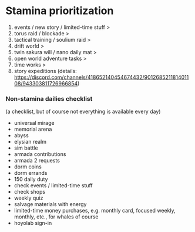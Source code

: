 # Stamina prioritization

1. events / new story / limited-time stuff >
1. torus raid / blockade >
1. tactical training / soulium raid > 
1. drift world >
1. twin sakura will / nano daily mat >
1. open world adventure tasks >
1. time works >
1. story expeditions
(details: https://discord.com/channels/418652140454674432/901268521181401108/943303811726966854)

### Non-stamina dailies checklist
(a checklist, but of course not everything is available every day)
- universal mirage
- memorial arena
- abyss
- elysian realm
- sim battle
- armada contributions
- armada 2 requests
- dorm coins
- dorm errands
- 150 daily duty
- check events / limited-time stuff
- check shops
- weekly quiz
- salvage materials with energy
- limited-time money purchases, e.g. monthly card, focused weekly, monthly, etc., for whales of course
- hoyolab sign-in 

